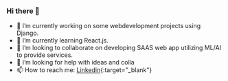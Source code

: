 ### Hi there 👋

<!--
**IBSHAMI/IBSHAMI** is a ✨ _special_ ✨ repository because its `README.md` (this file) appears on your GitHub profile.

Here are some ideas to get you started:

- 🔭 I’m currently working on ...
- 🌱 I’m currently learning ...
- 👯 I’m looking to collaborate on ...
- 🤔 I’m looking for help with ...
- 💬 Ask me about ...
- 📫 How to reach me: ...
- 😄 Pronouns: ...
- ⚡ Fun fact: ...
-->


- 🔭 I’m currently working on some webdevelopment projects using Django.  
- 🌱 I’m currently learning React.js.
- 👯 I’m looking to collaborate on developing SAAS web app utilizing ML/AI to provide services. 
- 🤔 I’m looking for help with ideas and colla
- 📫 How to reach me: [Linkedin](https://www.linkedin.com/in/ibrahim-al-shami-9945b81b9/){:target="\_blank"}
